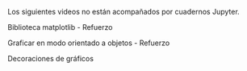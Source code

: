 Los siguientes videos no están acompañados por cuadernos Jupyter.

Biblioteca matplotlib - Refuerzo

Graficar en modo orientado a objetos - Refuerzo

Decoraciones de gráficos